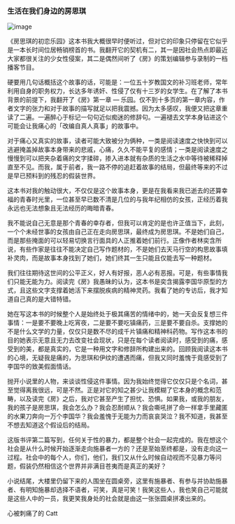 ### 生活在我们身边的房思琪

![image](https://mmbiz.qpic.cn/mmbiz_png/MUf5SZrPv8YicC9JHc1oEU5CDrbEpjGfbyFkZtdcdRVynoHTZVwOJ07py65NaiarnaQkOSdLeB4r98W0UWUyicXZw/0?wx_fmt=png)

《房思琪的初恋乐园》这本书我大概很早时便听过，但对它的印象只停留在它似乎是一本长时间位居畅销榜首的书。我翻开它的契机有二，其一是因社会热点即最近大家都很关注的少女性侵案，其二是偶然间听了《房》的策划编辑参与录制的一档播客节目。

硬要用几句话概括这个故事的话，可能是：一位五十岁教国文的补习班老师，常年利用自身的职务权力，长达多年诱奸、性侵了仅有十三岁的女学生。在了解了本书背景的前提下，我翻开了《房》第一章 — 乐园。仅不到十多页的第一章内容，作者文字的张力和对于故事的描写就足以把我震撼。因为太多感叹，我便又把这章重读了二遍。一遍醉心于标记一句句近似痴迷的修辞句。一遍褪去文学本身钻进这个可能会让我痛心的「改编自真人真事」的故事中。

对于痛心又真实的故事，读者可能大致被分为俩种，一类是阅读速度之快快到可以逃避掩盖掉故事本身带来的悲戚，心痛，久久不能平复的感情；一类是阅读速度之慢慢到可以把夹杂着痛的文字揉碎，掺入进本就有杂质的生活之水中等待被稀释掉直至不见。而我，属于前者，我一路不停的追赶着故事的结局，但最终等来的不过是早已预料到的残忍的假装世界。

这本书对我的触动很大，不仅仅是这个故事本身，更是在我看来我已逝去的还算幸福的青春时光里，一位甚至早已数不清是几位的与我年纪相仿的女孩，正经历着我永远也无法想象且无法经历的晦暗青春。

我不能说自己无意是那个青春的幸存者，但我可以肯定的是也许正值当下，此刻，一个个未经世事的女孩由自己正在走向房思琪，最终成为房思琪。不是她们自己，而是那些掩面的可以轻易切换言行面具的人正推着她们前行。正像作者林奕含所说，有些作家是往往不能决定自己写作题材的，不是她们去天马行空的构思故事填补灵肉，而是故事本身找到了她们，她们终其一生只能且仅能去写一种题材。

我们往往期待这世间的公平正义，好人有好报，恶人必有恶报。可是，有些事情我们只能无能为力。阅读完《房》我愚昧的认为，这本书是奕含揭露李国华原型的方式，且这些文字支撑着她活下来摆脱疾病的精神灵药。我看了她的专访后，我才知道自己真的是大错特错。

她在写这本书的时候整个人是始终处于极其痛苦的情绪中的，她一天会反复想三件事情：一是要不要晚上吃宵夜，二是要不要吃镇痛药，三是要不要自杀。支撑她的不是什么文学的力量，仅仅只是数不尽的成千片镇痛和精神科药物。写作这本书的目的她表示无意且无力去改变社会现状，只是在每个读者阅读时，感受到的痛，感受到的美，都是真实的，它是一种用文字和修辞所构建出来的。回顾我阅读这本书的心境，无疑我是痛的，为思琪和伊纹的遭遇而痛，但我又同时羞愧于竟感受到了李国华的致美假面情话。

抛开小说里的人物，来谈谈性侵这件事情。因为我始终觉得它仅仅只是个名词，甚至觉得离我很远，可是不然。正是对它的知之甚少让我模糊了它本身的概念和范畴，以及读完《房》之后，我对它甚至产生了担忧、恐惧。如果我，或我的朋友，我的孩子是房思琪，我会怎么办？我会忍耐顺从？我会嘶吼拼了命一样拿手里藏匿的水果刀奔向一万个李国华？我会羞愧于无能为力而哀哀哭泣？我不知道，我甚至不想去知道这个假设后的结局。

这版书评第二篇写到，任何关于性的暴力，都是整个社会一起完成的。我在想这个社会是从什么时候开始逐渐走向施暴者一方的？还是至始至终都是，没有走向这一过程。社会中的每个人，你们，他们，我们又从什么时候自动视而不见暴力等问题，假装仍然相信这个世界并非满目苍夷而是真正的美好？

小说结尾，大楼里仍留下来的人围坐在圆桌旁，这里有施暴者、有参与并协助施暴者、有明知施暴却选择不语者，可笑，真是可笑！我笑这些人，我也笑自己可能就是这些人中的一员，我更笑我身处的社会就是由这一张张圆桌拼凑出来的。

心被刺痛了的 Catt
